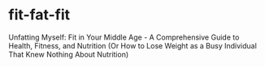 # fit-fat-fit
Unfatting Myself: Fit in Your Middle Age - A Comprehensive Guide to Health, Fitness, and Nutrition (Or How to Lose Weight as a Busy Individual That Knew Nothing About Nutrition)
